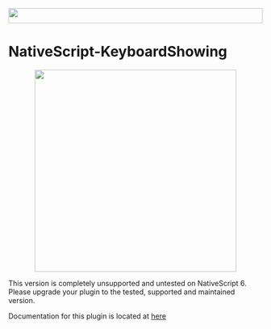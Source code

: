 <a href="https://proplugins.org"><img src="src/unmaintained.svg" height="30px" width="100%"></a>

# NativeScript-KeyboardShowing


<p align="center"><a href="https://proplugins.org"><img src="https://proplugins.org/logos/logo.png" width="400"  /></a></p>

This version is completely unsupported and untested on NativeScript 6.  Please upgrade your plugin to the tested, supported and maintained version. 

Documentation for this plugin is located at <a href="https://npm.proplugins.org/-/web/detail/@proplugins/nativescript-keyboardshowing">here</a>